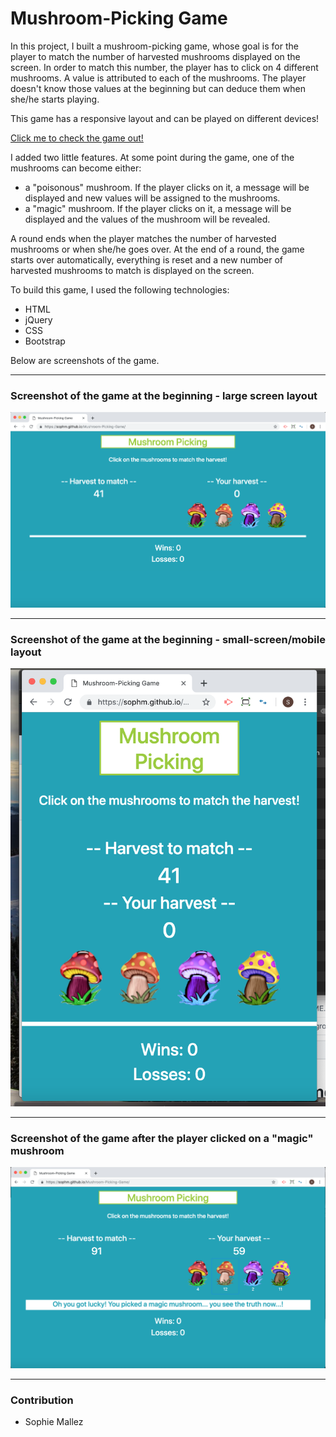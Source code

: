 # Mushroom-Picking Game

In this project, I built a mushroom-picking game, whose goal is for the player to match the number of harvested mushrooms displayed on the screen. In order to match this number, the player has to click on 4 different mushrooms. A value is attributed to each of the mushrooms. The player doesn't know those values at the beginning but can deduce them when she/he starts playing.

This game has a responsive layout and can be played on different devices!

[Click me to check the game out!](https://sophm.github.io/Mushroom-Picking-Game/)

I added two little features. At some point during the game, one of the mushrooms can become either:
- a "poisonous" mushroom. If the player clicks on it, a message will be displayed and new values will be assigned to the mushrooms.
- a "magic" mushroom. If the player clicks on it, a message will be displayed and the values of the mushroom will be revealed.

A round ends when the player matches the number of harvested mushrooms or when she/he goes over. At the end of a round, the game starts over automatically, everything is reset and a new number of harvested mushrooms to match is displayed on the screen.

To build this game, I used the following technologies:
- HTML
- jQuery
- CSS
- Bootstrap

Below are screenshots of the game.

---

### Screenshot of the game at the beginning - large screen layout

![Screenshot of the game at the beginning - large screen layout](https://github.com/SophM/Mushroom-Picking-Game/blob/master/assets/screenshots_for_readme/screenshot-beginning-large-screens.png?raw=true)

---

### Screenshot of the game at the beginning - small-screen/mobile layout

![Screenshot of the game at the beginning - small-screen/mobile layout](https://github.com/SophM/Mushroom-Picking-Game/blob/master/assets/screenshots_for_readme/screenshot-beginning-small-mobile-screens.png?raw=true)

---

### Screenshot of the game after the player clicked on a "magic" mushroom

![Screenshot of the game after the player clicked on a "magic" mushroom](https://github.com/SophM/Mushroom-Picking-Game/blob/master/assets/screenshots_for_readme/screenshot_for_example_surprise_magic-mushroom.png?raw=true)

--- 

### Contribution

- Sophie Mallez